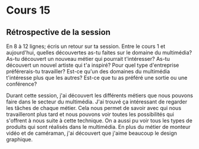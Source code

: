 # Cours 15
## Rétrospective de la session

En 8 à 12 lignes; écris un retour sur ta session. Entre le cours 1 et aujourd'hui, quelles découvertes as-tu faites sur le domaine du multimédia? As-tu découvert un nouveau métier qui pourrait t'intéresser? As-tu découvert un nouvel artiste qui t'a inspiré? Pour quel type d'entreprise préférerais-tu travailler? Est-ce qu'un des domaines du multimédia t'intéresse plus que les autres? Est-ce que tu as préféré une sortie ou une conférence? 

Durant cette session, j'ai découvert les différents métiers que nous pouvons faire dans le secteur du multimédia. J'ai trouvé ça intéressant de regarder les tâches de chaque métier. Cela nous permet de savoir avec qui nous travailleront plus tard et nous pouvons voir toutes les possibilités qui s'offrent à nous suite à cette technique. On a aussi pu voir tous les types de produits qui sont réalisés dans le multimédia. En plus du métier de monteur vidéo et de caméraman, j'ai découvert que j'aime beaucoup le design graphique. 

